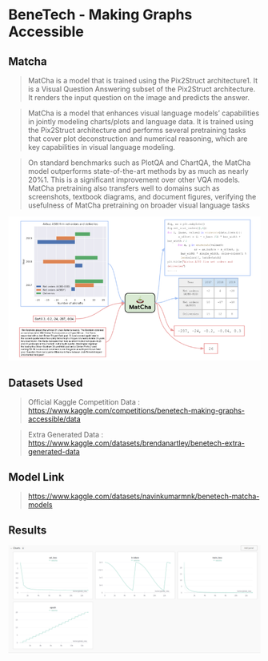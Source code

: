# BeneTech - Making Graphs Accessible 

## Matcha 

> MatCha is a model that is trained using the Pix2Struct architecture1. It is a Visual Question Answering subset of the Pix2Struct architecture. It renders the input question on the image and predicts the answer.

> MatCha is a model that enhances visual language models’ capabilities in jointly modeling charts/plots and language data. It is trained using the Pix2Struct architecture and performs several pretraining tasks that cover plot deconstruction and numerical reasoning, which are key capabilities in visual language modeling.

> On standard benchmarks such as PlotQA and ChartQA, the MatCha model outperforms state-of-the-art methods by as much as nearly 20%1. This is a significant improvement over other VQA models. MatCha pretraining also transfers well to domains such as screenshots, textbook diagrams, and document figures, verifying the usefulness of MatCha pretraining on broader visual language tasks

![Alt text](image.png)

## Datasets Used

> Official Kaggle Competition Data : https://www.kaggle.com/competitions/benetech-making-graphs-accessible/data

> Extra Generated Data : https://www.kaggle.com/datasets/brendanartley/benetech-extra-generated-data


## Model Link

> https://www.kaggle.com/datasets/navinkumarmnk/benetech-matcha-models
 
## Results
![Alt text](resources/results_matcha.png?raw=true "Title")
